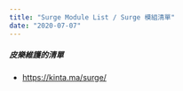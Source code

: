 ```yaml
---
title: "Surge Module List / Surge 模組清單"
date: "2020-07-07"
---
```


##### 皮樂維護的清單
* https://kinta.ma/surge/
